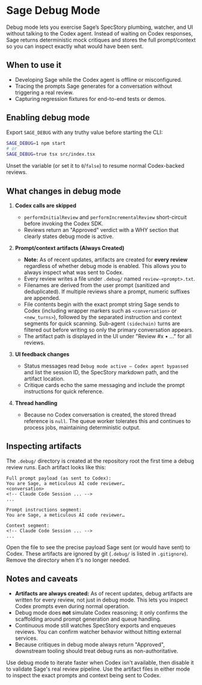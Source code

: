 # Sage Debug Mode

Debug mode lets you exercise Sage’s SpecStory plumbing, watcher, and UI without talking to the Codex agent. Instead of waiting on Codex responses, Sage returns deterministic mock critiques and stores the full prompt/context so you can inspect exactly what would have been sent.

## When to use it

- Developing Sage while the Codex agent is offline or misconfigured.
- Tracing the prompts Sage generates for a conversation without triggering a real review.
- Capturing regression fixtures for end-to-end tests or demos.

## Enabling debug mode

Export `SAGE_DEBUG` with any truthy value before starting the CLI:

```bash
SAGE_DEBUG=1 npm start
# or
SAGE_DEBUG=true tsx src/index.tsx
```

Unset the variable (or set it to `0`/`false`) to resume normal Codex-backed reviews.

## What changes in debug mode

1. **Codex calls are skipped**
   - `performInitialReview` and `performIncrementalReview` short-circuit before invoking the Codex SDK.
   - Reviews return an "Approved" verdict with a WHY section that clearly states debug mode is active.

2. **Prompt/context artifacts (Always Created)**
   - **Note:** As of recent updates, artifacts are created for **every review** regardless of whether debug mode is enabled. This allows you to always inspect what was sent to Codex.
   - Every review writes a file under `.debug/` named `review-<prompt>.txt`.
   - Filenames are derived from the user prompt (sanitized and deduplicated). If multiple reviews share a prompt, numeric suffixes are appended.
   - File contents begin with the exact prompt string Sage sends to Codex (including wrapper markers such as `<conversation>` or `<new_turns>`), followed by the separated instruction and context segments for quick scanning. Sub-agent `(sidechain)` turns are filtered out before writing so only the primary conversation appears.
   - The artifact path is displayed in the UI under "Review #x • ..." for all reviews.

3. **UI feedback changes**
   - Status messages read `Debug mode active — Codex agent bypassed` and list the session ID, the SpecStory markdown path, and the artifact location.
   - Critique cards echo the same messaging and include the prompt instructions for quick reference.

4. **Thread handling**
   - Because no Codex conversation is created, the stored thread reference is `null`. The queue worker tolerates this and continues to process jobs, maintaining deterministic output.

## Inspecting artifacts

The `.debug/` directory is created at the repository root the first time a debug review runs. Each artifact looks like this:

```
Full prompt payload (as sent to Codex):
You are Sage, a meticulous AI code reviewer…
<conversation>
<!-- Claude Code Session ... -->
...

Prompt instructions segment:
You are Sage, a meticulous AI code reviewer…

Context segment:
<!-- Claude Code Session ... -->
...
```

Open the file to see the precise payload Sage sent (or would have sent) to Codex. These artifacts are ignored by git (`.debug/` is listed in `.gitignore`). Remove the directory when it's no longer needed.

## Notes and caveats

- **Artifacts are always created:** As of recent updates, debug artifacts are written for every review, not just in debug mode. This lets you inspect Codex prompts even during normal operation.
- Debug mode does **not** simulate Codex reasoning; it only confirms the scaffolding around prompt generation and queue handling.
- Continuous mode still watches SpecStory exports and enqueues reviews. You can confirm watcher behavior without hitting external services.
- Because critiques in debug mode always return "Approved", downstream tooling should treat debug runs as non-authoritative.

Use debug mode to iterate faster when Codex isn't available, then disable it to validate Sage's real review pipeline. Use the artifact files in either mode to inspect the exact prompts and context being sent to Codex.
